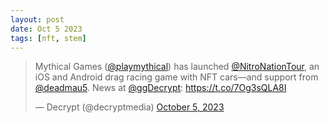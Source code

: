 ```yaml
---
layout: post
date: Oct 5 2023
tags: [nft, stem]
---
```


<blockquote class="twitter-tweet"><p lang="en" dir="ltr">Mythical Games (<a href="https://twitter.com/playmythical?ref_src=twsrc%5Etfw">@playmythical</a>) has launched <a href="https://twitter.com/NitroNationTour?ref_src=twsrc%5Etfw">@NitroNationTour</a>, an iOS and Android drag racing game with NFT cars—and support from <a href="https://twitter.com/deadmau5?ref_src=twsrc%5Etfw">@deadmau5</a>. News at <a href="https://twitter.com/ggDecrypt?ref_src=twsrc%5Etfw">@ggDecrypt</a>: <a href="https://t.co/7Og3sQLA8I">https://t.co/7Og3sQLA8I</a></p>&mdash; Decrypt (@decryptmedia) <a href="https://twitter.com/decryptmedia/status/1710038442837524641?ref_src=twsrc%5Etfw">October 5, 2023</a></blockquote> <script async src="https://platform.twitter.com/widgets.js" charset="utf-8"></script>
